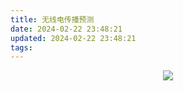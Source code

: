 ```yaml
---
title: 无线电传播预测
date: 2024-02-22 23:48:21
updated: 2024-02-22 23:48:21
tags:
---
```

<center>
<a href="https://www.hamqsl.com/solar.html" title="Click to add Solar-Terrestrial Data to your website!"><img src="https://www.hamqsl.com/solar101vhfpic.php"></a>
</center>


